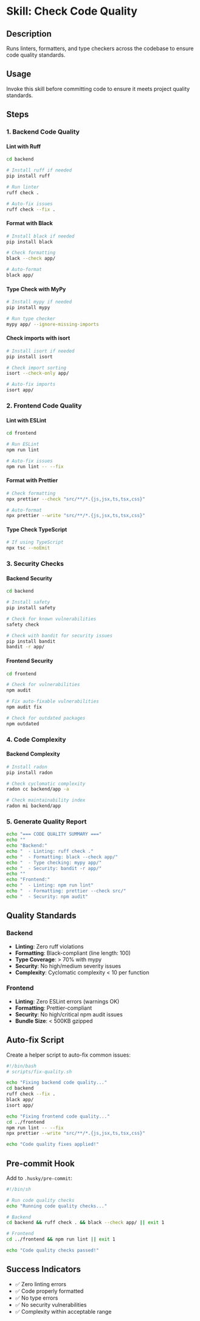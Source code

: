 # Skill: Check Code Quality

## Description
Runs linters, formatters, and type checkers across the codebase to ensure code quality standards.

## Usage
Invoke this skill before committing code to ensure it meets project quality standards.

## Steps

### 1. Backend Code Quality

#### Lint with Ruff
```bash
cd backend

# Install ruff if needed
pip install ruff

# Run linter
ruff check .

# Auto-fix issues
ruff check --fix .
```

#### Format with Black
```bash
# Install black if needed
pip install black

# Check formatting
black --check app/

# Auto-format
black app/
```

#### Type Check with MyPy
```bash
# Install mypy if needed
pip install mypy

# Run type checker
mypy app/ --ignore-missing-imports
```

#### Check imports with isort
```bash
# Install isort if needed
pip install isort

# Check import sorting
isort --check-only app/

# Auto-fix imports
isort app/
```

### 2. Frontend Code Quality

#### Lint with ESLint
```bash
cd frontend

# Run ESLint
npm run lint

# Auto-fix issues
npm run lint -- --fix
```

#### Format with Prettier
```bash
# Check formatting
npx prettier --check "src/**/*.{js,jsx,ts,tsx,css}"

# Auto-format
npx prettier --write "src/**/*.{js,jsx,ts,tsx,css}"
```

#### Type Check TypeScript
```bash
# If using TypeScript
npx tsc --noEmit
```

### 3. Security Checks

#### Backend Security
```bash
cd backend

# Install safety
pip install safety

# Check for known vulnerabilities
safety check

# Check with bandit for security issues
pip install bandit
bandit -r app/
```

#### Frontend Security
```bash
cd frontend

# Check for vulnerabilities
npm audit

# Fix auto-fixable vulnerabilities
npm audit fix

# Check for outdated packages
npm outdated
```

### 4. Code Complexity

#### Backend Complexity
```bash
# Install radon
pip install radon

# Check cyclomatic complexity
radon cc backend/app -a

# Check maintainability index
radon mi backend/app
```

### 5. Generate Quality Report

```bash
echo "=== CODE QUALITY SUMMARY ==="
echo ""
echo "Backend:"
echo "  - Linting: ruff check ."
echo "  - Formatting: black --check app/"
echo "  - Type checking: mypy app/"
echo "  - Security: bandit -r app/"
echo ""
echo "Frontend:"
echo "  - Linting: npm run lint"
echo "  - Formatting: prettier --check src/"
echo "  - Security: npm audit"
```

## Quality Standards

### Backend
- **Linting**: Zero ruff violations
- **Formatting**: Black-compliant (line length: 100)
- **Type Coverage**: > 70% with mypy
- **Security**: No high/medium severity issues
- **Complexity**: Cyclomatic complexity < 10 per function

### Frontend
- **Linting**: Zero ESLint errors (warnings OK)
- **Formatting**: Prettier-compliant
- **Security**: No high/critical npm audit issues
- **Bundle Size**: < 500KB gzipped

## Auto-fix Script

Create a helper script to auto-fix common issues:

```bash
#!/bin/bash
# scripts/fix-quality.sh

echo "Fixing backend code quality..."
cd backend
ruff check --fix .
black app/
isort app/

echo "Fixing frontend code quality..."
cd ../frontend
npm run lint -- --fix
npx prettier --write "src/**/*.{js,jsx,ts,tsx,css}"

echo "Code quality fixes applied!"
```

## Pre-commit Hook

Add to `.husky/pre-commit`:
```bash
#!/bin/sh

# Run code quality checks
echo "Running code quality checks..."

# Backend
cd backend && ruff check . && black --check app/ || exit 1

# Frontend
cd ../frontend && npm run lint || exit 1

echo "Code quality checks passed!"
```

## Success Indicators
- ✅ Zero linting errors
- ✅ Code properly formatted
- ✅ No type errors
- ✅ No security vulnerabilities
- ✅ Complexity within acceptable range
